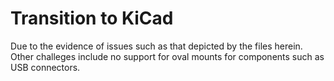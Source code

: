 # Transition to KiCad
Due to the evidence of issues such as that depicted by the files herein. Other challeges include no support for oval mounts for components such as USB connectors.